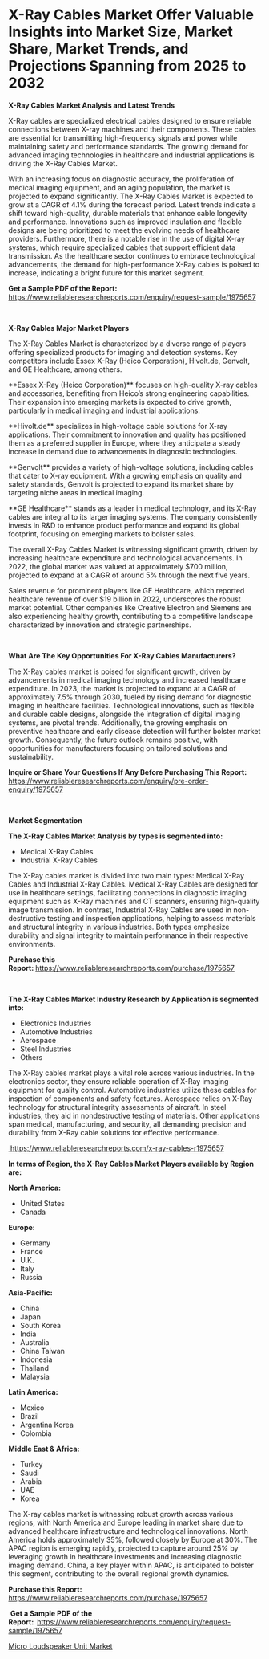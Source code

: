 <p><h1>X-Ray Cables Market Offer Valuable Insights into Market Size, Market Share, Market Trends, and Projections Spanning from 2025 to 2032</h1></p><p><strong>X-Ray Cables Market Analysis and Latest Trends</strong></p>
<p><p>X-Ray cables are specialized electrical cables designed to ensure reliable connections between X-ray machines and their components. These cables are essential for transmitting high-frequency signals and power while maintaining safety and performance standards. The growing demand for advanced imaging technologies in healthcare and industrial applications is driving the X-Ray Cables Market. </p><p>With an increasing focus on diagnostic accuracy, the proliferation of medical imaging equipment, and an aging population, the market is projected to expand significantly. The X-Ray Cables Market is expected to grow at a CAGR of 4.1% during the forecast period. Latest trends indicate a shift toward high-quality, durable materials that enhance cable longevity and performance. Innovations such as improved insulation and flexible designs are being prioritized to meet the evolving needs of healthcare providers. Furthermore, there is a notable rise in the use of digital X-ray systems, which require specialized cables that support efficient data transmission. As the healthcare sector continues to embrace technological advancements, the demand for high-performance X-Ray cables is poised to increase, indicating a bright future for this market segment.</p></p>
<p><strong>Get a Sample PDF of the Report:&nbsp;</strong> <a href="https://www.reliableresearchreports.com/enquiry/request-sample/1975657?utm_campaign=3131&utm_medium=2&utm_source=Github&utm_content=ia&utm_term=07042025&utm_id=x-ray-cables">https://www.reliableresearchreports.com/enquiry/request-sample/1975657</a></p>
<p>&nbsp;</p>
<p><strong>X-Ray Cables Major Market Players</strong></p>
<p><p>The X-Ray Cables Market is characterized by a diverse range of players offering specialized products for imaging and detection systems. Key competitors include Essex X-Ray (Heico Corporation), Hivolt.de, Genvolt, and GE Healthcare, among others. </p><p>**Essex X-Ray (Heico Corporation)** focuses on high-quality X-ray cables and accessories, benefiting from Heico’s strong engineering capabilities. Their expansion into emerging markets is expected to drive growth, particularly in medical imaging and industrial applications.</p><p>**Hivolt.de** specializes in high-voltage cable solutions for X-ray applications. Their commitment to innovation and quality has positioned them as a preferred supplier in Europe, where they anticipate a steady increase in demand due to advancements in diagnostic technologies.</p><p>**Genvolt** provides a variety of high-voltage solutions, including cables that cater to X-ray equipment. With a growing emphasis on quality and safety standards, Genvolt is projected to expand its market share by targeting niche areas in medical imaging.</p><p>**GE Healthcare** stands as a leader in medical technology, and its X-Ray cables are integral to its larger imaging systems. The company consistently invests in R&D to enhance product performance and expand its global footprint, focusing on emerging markets to bolster sales.</p><p>The overall X-Ray Cables Market is witnessing significant growth, driven by increasing healthcare expenditure and technological advancements. In 2022, the global market was valued at approximately $700 million, projected to expand at a CAGR of around 5% through the next five years.</p><p>Sales revenue for prominent players like GE Healthcare, which reported healthcare revenue of over $19 billion in 2022, underscores the robust market potential. Other companies like Creative Electron and Siemens are also experiencing healthy growth, contributing to a competitive landscape characterized by innovation and strategic partnerships.</p></p>
<p>&nbsp;</p>
<p><strong>What Are The Key Opportunities For X-Ray Cables Manufacturers?</strong></p>
<p><p>The X-Ray cables market is poised for significant growth, driven by advancements in medical imaging technology and increased healthcare expenditure. In 2023, the market is projected to expand at a CAGR of approximately 7.5% through 2030, fueled by rising demand for diagnostic imaging in healthcare facilities. Technological innovations, such as flexible and durable cable designs, alongside the integration of digital imaging systems, are pivotal trends. Additionally, the growing emphasis on preventive healthcare and early disease detection will further bolster market growth. Consequently, the future outlook remains positive, with opportunities for manufacturers focusing on tailored solutions and sustainability.</p></p>
<p><strong>Inquire or Share Your Questions If Any Before Purchasing This Report:</strong> <a href="https://www.reliableresearchreports.com/enquiry/pre-order-enquiry/1975657?utm_campaign=3131&utm_medium=2&utm_source=Github&utm_content=ia&utm_term=07042025&utm_id=x-ray-cables">https://www.reliableresearchreports.com/enquiry/pre-order-enquiry/1975657</a></p>
<p>&nbsp;</p>
<p><strong>Market Segmentation</strong></p>
<p><strong>The X-Ray Cables Market Analysis by types is segmented into:</strong></p>
<p><ul><li>Medical X-Ray Cables</li><li>Industrial X-Ray Cables</li></ul></p>
<p><p>The X-Ray cables market is divided into two main types: Medical X-Ray Cables and Industrial X-Ray Cables. Medical X-Ray Cables are designed for use in healthcare settings, facilitating connections in diagnostic imaging equipment such as X-Ray machines and CT scanners, ensuring high-quality image transmission. In contrast, Industrial X-Ray Cables are used in non-destructive testing and inspection applications, helping to assess materials and structural integrity in various industries. Both types emphasize durability and signal integrity to maintain performance in their respective environments.</p></p>
<p><strong>Purchase this Report:&nbsp;</strong><a href="https://www.reliableresearchreports.com/purchase/1975657?utm_campaign=3131&utm_medium=2&utm_source=Github&utm_content=ia&utm_term=07042025&utm_id=x-ray-cables">https://www.reliableresearchreports.com/purchase/1975657</a></p>
<p>&nbsp;</p>
<p><strong>The X-Ray Cables Market Industry Research by Application is segmented into:</strong></p>
<p><ul><li>Electronics Industries</li><li>Automotive Industries</li><li>Aerospace</li><li>Steel Industries</li><li>Others</li></ul></p>
<p><p>The X-Ray cables market plays a vital role across various industries. In the electronics sector, they ensure reliable operation of X-Ray imaging equipment for quality control. Automotive industries utilize these cables for inspection of components and safety features. Aerospace relies on X-Ray technology for structural integrity assessments of aircraft. In steel industries, they aid in nondestructive testing of materials. Other applications span medical, manufacturing, and security, all demanding precision and durability from X-Ray cable solutions for effective performance.</p></p>
<p><a href="https://www.reliableresearchreports.com/x-ray-cables-r1975657?utm_campaign=3131&utm_medium=2&utm_source=Github&utm_content=ia&utm_term=07042025&utm_id=x-ray-cables">&nbsp;https://www.reliableresearchreports.com/x-ray-cables-r1975657</a></p>
<p><strong>In terms of Region, the X-Ray Cables Market Players available by Region are:</strong></p>
<p>
    <p> <strong> North America: </strong>
        <ul>
            <li>United States</li>
            <li>Canada</li>
        </ul>
        </p> 
    <p> <strong> Europe: </strong>
        <ul>
            <li>Germany</li>
            <li>France</li>
            <li>U.K.</li>
            <li>Italy</li>
            <li>Russia</li>
        </ul>
        </p> 
    <p> <strong> Asia-Pacific: </strong>
        <ul>
            <li>China</li>
            <li>Japan</li>
            <li>South Korea</li>
            <li>India</li>
            <li>Australia</li>
            <li>China Taiwan</li>
            <li>Indonesia</li>
            <li>Thailand</li>
            <li>Malaysia</li>
        </ul>
        </p> 
    <p> <strong> Latin America: </strong>
        <ul>
            <li>Mexico</li>
            <li>Brazil</li>
            <li>Argentina Korea</li>
            <li>Colombia</li>
        </ul>
        </p> 
    <p> <strong> Middle East & Africa: </strong>
        <ul>
            <li>Turkey</li>
            <li>Saudi</li>
            <li>Arabia</li>
            <li>UAE</li>
            <li>Korea</li>
        </ul>
    </p>
    </p>
<p><p>The X-ray cables market is witnessing robust growth across various regions, with North America and Europe leading in market share due to advanced healthcare infrastructure and technological innovations. North America holds approximately 35%, followed closely by Europe at 30%. The APAC region is emerging rapidly, projected to capture around 25% by leveraging growth in healthcare investments and increasing diagnostic imaging demand. China, a key player within APAC, is anticipated to bolster this segment, contributing to the overall regional growth dynamics.</p></p>
<p><strong>Purchase this Report: </strong><a href="https://www.reliableresearchreports.com/purchase/1975657?utm_campaign=3131&utm_medium=2&utm_source=Github&utm_content=ia&utm_term=07042025&utm_id=x-ray-cables">https://www.reliableresearchreports.com/purchase/1975657</a></p>
<p>&nbsp;<strong>Get a Sample PDF of the Report:&nbsp;&nbsp;</strong><a href="https://www.reliableresearchreports.com/enquiry/request-sample/1975657?utm_campaign=3131&utm_medium=2&utm_source=Github&utm_content=ia&utm_term=07042025&utm_id=x-ray-cables">https://www.reliableresearchreports.com/enquiry/request-sample/1975657</a></p>
<p><strong></strong></p>
<p><p><a href="https://github.com/kaloyhboosh/Market-Research-Report-List-1/blob/main/micro-loudspeaker-unit-market.md?utm_campaign=3131&utm_medium=2&utm_source=Github&utm_content=ia&utm_term=07042025&utm_id=x-ray-cables">Micro Loudspeaker Unit Market</a></p></p>
